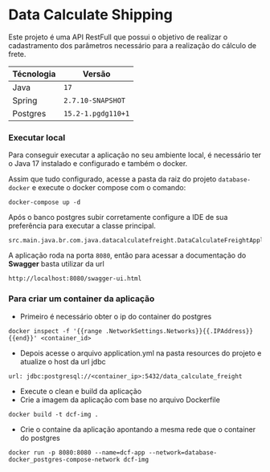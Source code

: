 # Data Calculate Shipping
Este projeto é uma API RestFull que possui o objetivo de realizar o cadastramento dos parâmetros necessário para a realização do cálculo de frete.

|Técnologia|Versão            |
|----------|------------------|
|Java      |`17`              |
|Spring    |`2.7.10-SNAPSHOT` |
|Postgres  |`15.2-1.pgdg110+1`|

### Executar local
Para conseguir executar a aplicação no seu ambiente local, é necessário ter o Java 17 instalado e configurado e também o docker.

Assim que tudo configurado, acesse a pasta da raiz do projeto `database-docker` e execute o docker compose com o comando:
``` 
docker-compose up -d
```
Após o banco postgres subir corretamente configure a IDE de sua preferência para executar a classe principal.
```
src.main.java.br.com.java.datacalculatefreight.DataCalculateFreightApplication
```
A aplicação roda na porta `8080`, então para acessar a documentação do **Swagger** basta utilizar da url
```
http://localhost:8080/swagger-ui.html
```
### Para criar um container da aplicação
* Primeiro é necessário obter o ip do container do postgres
```
docker inspect -f '{{range .NetworkSettings.Networks}}{{.IPAddress}}{{end}}' <container_id>
```
* Depois acesse o arquivo application.yml na pasta resources do projeto e atualize o host da url jdbc
```
url: jdbc:postgresql://<container_ip>:5432/data_calculate_freight
```
* Execute o clean e build da aplicação
* Crie a imagem da aplicação com base no arquivo Dockerfile
```
docker build -t dcf-img .
```
* Crie o containe da aplicação apontando a mesma rede que o container do postgres
``` 
docker run -p 8080:8080 --name=dcf-app --network=database-docker_postgres-compose-network dcf-img
```